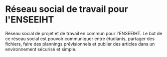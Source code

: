 # Réseau social de travail pour l'ENSEEIHT

Réseau social de projet et de travail en commun pour l'ENSEEIHT.
Le but de ce réseau social est pouvoir communiquer entre étudiants, partager des fichiers, faire des plannings prévisionnels et publier des articles dans un environnement sécurisé et simple.

